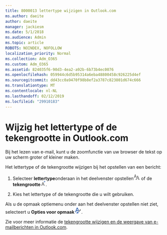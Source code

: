 ```yaml
---
title: 8000013 lettertype wijzigen in Outlook.com
ms.author: daeite
author: daeite
manager: jackiesm
ms.date: 5/1/2018
ms.audience: Admin
ms.topic: article
ROBOTS: NOINDEX, NOFOLLOW
localization_priority: Normal
ms.collection: Adm_O365
ms.custom: Adm_O365
ms.assetid: 824035f6-90d3-4ea2-a92b-6b73b4ec0076
ms.openlocfilehash: 059944c6d5b95314a6eba48800458c926225d4ef
ms.sourcegitcommit: dd43cc0a9470f98b8ef2a3787c823801d674c666
ms.translationtype: MT
ms.contentlocale: nl-NL
ms.lasthandoff: 02/12/2019
ms.locfileid: "29910183"
---
```

# <a name="change-font-or-font-size-in-outlookcom"></a>Wijzig het lettertype of de tekengrootte in Outlook.com

Bij het lezen van e-mail, kunt u de zoomfunctie van uw browser de tekst op uw scherm groter of kleiner maken.
  
Het lettertype of de tekengrootte wijzigen bij het opstellen van een bericht:
  
1. Selecteer **lettertype**onderaan in het deelvenster opstellen![lettertype](media/6d9372e0-cde5-49fc-a457-aafb62255163.png) of de **tekengrootte**![pictogram van het lettertype grootte](media/9334f617-9593-4bd0-afb1-c53308ad7591.png).
    
2. Kies het lettertype of de tekengrootte die u wilt gebruiken.
    
Als u de opmaak optiemenu onder aan het deelvenster opstellen niet ziet, selecteert u **Opties voor opmaak**![pictogram Opties voor opmaak van de](media/13103798-e3ea-4069-a7a0-63f8903c8c3a.png).
  
Zie voor meer informatie de [tekengrootte wijzigen en de weergave van e-mailberichten in Outlook.com](https://go.microsoft.com/fwlink/p/?linkid=873130).
  

